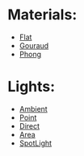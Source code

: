 # Materials:
- [Flat]()
- [Gouraud]()
- [Phong]()

# Lights:
- [Ambient]()
- [Point]()
- [Direct]()
- [Area]()
- [SpotLight]()

